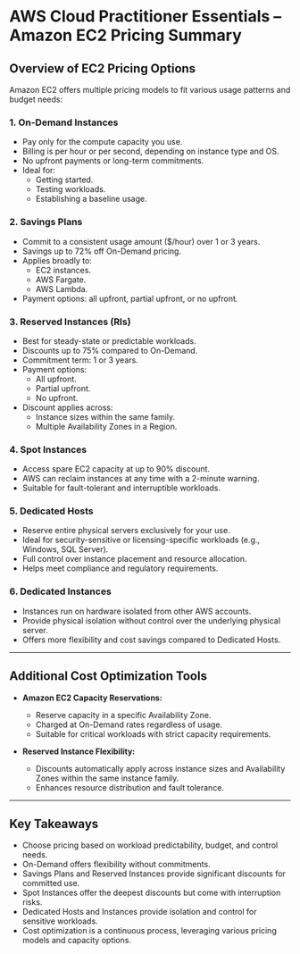 # AWS Cloud Practitioner Essentials – Amazon EC2 Pricing Summary

## Overview of EC2 Pricing Options

Amazon EC2 offers multiple pricing models to fit various usage patterns and budget needs:

### 1. On-Demand Instances
- Pay only for the compute capacity you use.
- Billing is per hour or per second, depending on instance type and OS.
- No upfront payments or long-term commitments.
- Ideal for:
  - Getting started.
  - Testing workloads.
  - Establishing a baseline usage.

### 2. Savings Plans
- Commit to a consistent usage amount ($/hour) over 1 or 3 years.
- Savings up to 72% off On-Demand pricing.
- Applies broadly to:
  - EC2 instances.
  - AWS Fargate.
  - AWS Lambda.
- Payment options: all upfront, partial upfront, or no upfront.

### 3. Reserved Instances (RIs)
- Best for steady-state or predictable workloads.
- Discounts up to 75% compared to On-Demand.
- Commitment term: 1 or 3 years.
- Payment options:
  - All upfront.
  - Partial upfront.
  - No upfront.
- Discount applies across:
  - Instance sizes within the same family.
  - Multiple Availability Zones in a Region.

### 4. Spot Instances
- Access spare EC2 capacity at up to 90% discount.
- AWS can reclaim instances at any time with a 2-minute warning.
- Suitable for fault-tolerant and interruptible workloads.

### 5. Dedicated Hosts
- Reserve entire physical servers exclusively for your use.
- Ideal for security-sensitive or licensing-specific workloads (e.g., Windows, SQL Server).
- Full control over instance placement and resource allocation.
- Helps meet compliance and regulatory requirements.

### 6. Dedicated Instances
- Instances run on hardware isolated from other AWS accounts.
- Provide physical isolation without control over the underlying physical server.
- Offers more flexibility and cost savings compared to Dedicated Hosts.

---

## Additional Cost Optimization Tools

- **Amazon EC2 Capacity Reservations:**
  - Reserve capacity in a specific Availability Zone.
  - Charged at On-Demand rates regardless of usage.
  - Suitable for critical workloads with strict capacity requirements.

- **Reserved Instance Flexibility:**
  - Discounts automatically apply across instance sizes and Availability Zones within the same instance family.
  - Enhances resource distribution and fault tolerance.

---

## Key Takeaways

- Choose pricing based on workload predictability, budget, and control needs.
- On-Demand offers flexibility without commitments.
- Savings Plans and Reserved Instances provide significant discounts for committed use.
- Spot Instances offer the deepest discounts but come with interruption risks.
- Dedicated Hosts and Instances provide isolation and control for sensitive workloads.
- Cost optimization is a continuous process, leveraging various pricing models and capacity options.

